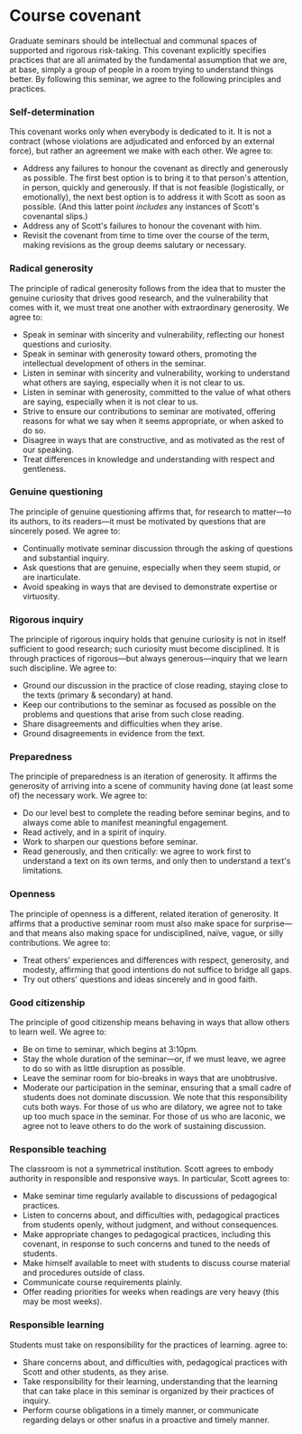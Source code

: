 # Course covenant

Graduate seminars should be intellectual and communal spaces of supported and rigorous risk-taking. This covenant explicitly specifies practices that are all animated by the fundamental assumption that we are, at base, simply a group of people in a room trying to understand things better. By following this seminar, we agree to the following principles and practices.

### Self-determination
This covenant works only when everybody is dedicated to it. It is not a contract (whose violations are adjudicated and enforced by an external force), but rather an agreement we make with each other. We agree to:
* Address any failures to honour the covenant as directly and generously as possible. The first best option is to bring it to that person's attention, in person, quickly and generously. If that is not feasible (logistically, or emotionally), the next best option is to address it with Scott as soon as possible. (And this latter point _includes_ any instances of Scott's covenantal slips.)
* Address any of Scott's failures to honour the covenant with him.
* Revisit the covenant from time to time over the course of the term, making revisions as the group deems salutary or necessary.

### Radical generosity
The principle of radical generosity follows from the idea that to muster the genuine curiosity that drives good research, and the vulnerability that comes with it, we must treat one another with extraordinary generosity. We agree to:
* Speak in seminar with sincerity and vulnerability, reflecting our honest questions and curiosity.
* Speak in seminar with generosity toward others, promoting the intellectual development of others in the seminar.
* Listen in seminar with sincerity and vulnerability, working to understand what others are saying, especially when it is not clear to us.
* Listen in seminar with generosity, committed to the value of what others are saying, especially when it is not clear to us.
* Strive to ensure our contributions to seminar are motivated, offering reasons for what we say when it seems appropriate, or when asked to do so.
* Disagree in ways that are constructive, and as motivated as the rest of our speaking.
* Treat differences in knowledge and understanding with respect and gentleness.

### Genuine questioning
The principle of genuine questioning affirms that, for research to matter—to its authors, to its readers—it must be motivated by questions that are sincerely posed. We agree to:
* Continually motivate seminar discussion through the asking of questions and substantial inquiry.
* Ask questions that are genuine, especially when they seem stupid, or are inarticulate.
* Avoid speaking in ways that are devised to demonstrate expertise or virtuosity.

### Rigorous inquiry
The principle of rigorous inquiry holds that genuine curiosity is not in itself sufficient to good research; such curiosity must become disciplined. It is through practices of rigorous—but always generous—inquiry that we learn such discipline. We agree to:
* Ground our discussion in the practice of close reading, staying close to the texts (primary & secondary) at hand.
* Keep our contributions to the seminar as focused as possible on the problems and questions that arise from such close reading.
* Share disagreements and difficulties when they arise.
* Ground disagreements in evidence from the text.

### Preparedness
The principle of preparedness is an iteration of generosity. It affirms the generosity of arriving into a scene of community having done (at least some of) the necessary work. We agree to:
* Do our level best to complete the reading before seminar begins, and to always come able to manifest meaningful engagement.
* Read actively, and in a spirit of inquiry.
* Work to sharpen our questions before seminar.
* Read generously, and then critically: we agree to work first to understand a text on its own terms, and only then to understand a text's limitations.

### Openness
The principle of openness is a different, related iteration of generosity. It affirms that a productive seminar room must also make space for surprise—and that means also making space for undisciplined, naïve, vague, or silly contributions. We agree to:
* Treat others' experiences and differences with respect, generosity, and modesty, affirming that good intentions do not suffice to bridge all gaps.
* Try out others' questions and ideas sincerely and in good faith.

### Good citizenship
The principle of good citizenship means behaving in ways that allow others to learn well. We agree to:
* Be on time to seminar, which begins at 3:10pm.
* Stay the whole duration of the seminar—or, if we must leave, we agree to do so with as little disruption as possible.
* Leave the seminar room for bio-breaks in ways that are unobtrusive.
* Moderate our participation in the seminar, ensuring that a small cadre of students does not dominate discussion. We note that this responsibility cuts both ways. For those of us who are dilatory, we agree not to take up too much space in the seminar. For those of us who are laconic, we agree not to leave others to do the work of sustaining discussion.

### Responsible teaching
The classroom is not a symmetrical institution. Scott agrees to embody authority in responsible and responsive ways. In particular, Scott agrees to:
* Make seminar time regularly available to discussions of pedagogical practices.
* Listen to concerns about, and difficulties with, pedagogical practices from students openly, without judgment, and without consequences.
* Make appropriate changes to pedagogical practices, including this covenant, in response to such concerns and tuned to the needs of students.
* Make himself available to meet with students to discuss course material and procedures outside of class.
* Communicate course requirements plainly.
* Offer reading priorities for weeks when readings are very heavy (this may be most weeks).

### Responsible learning
Students must take on responsibility for the practices of learning. agree to:
* Share concerns about, and difficulties with, pedagogical practices with Scott and other students, as they arise.
* Take responsibility for their learning, understanding that the learning that can take place in this seminar is organized by their practices of inquiry.
* Perform course obligations in a timely manner, or communicate regarding delays or other snafus in a proactive and timely manner.
